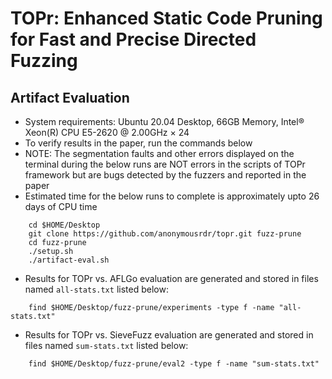 # TOPr: Enhanced Static Code Pruning for Fast and Precise Directed Fuzzing


## Artifact Evaluation

- System requirements: Ubuntu 20.04 Desktop, 66GB Memory, Intel® Xeon(R) CPU E5-2620 @ 2.00GHz × 24
- To verify results in the paper, run the commands below
- NOTE: The segmentation faults and other errors displayed on the terminal during the below runs are NOT errors in the scripts of TOPr framework but are bugs detected by the fuzzers and reported in the paper
- Estimated time for the below runs to complete is approximately upto 26 days of CPU time

```
    cd $HOME/Desktop
    git clone https://github.com/anonymousrdr/topr.git fuzz-prune
    cd fuzz-prune
    ./setup.sh
    ./artifact-eval.sh
```

- Results for TOPr vs. AFLGo evaluation are generated and stored in files named `all-stats.txt` listed below:

```
    find $HOME/Desktop/fuzz-prune/experiments -type f -name "all-stats.txt"
```

- Results  for TOPr vs. SieveFuzz evaluation are generated and stored in files named `sum-stats.txt` listed below:

```
    find $HOME/Desktop/fuzz-prune/eval2 -type f -name "sum-stats.txt"
```
